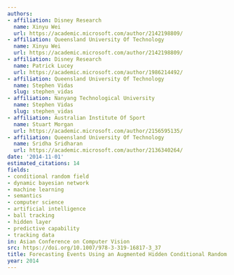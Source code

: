 ```yaml
---
authors:
- affiliation: Disney Research
  name: Xinyu Wei
  url: https://academic.microsoft.com/author/2142198809/
- affiliation: Queensland University Of Technology
  name: Xinyu Wei
  url: https://academic.microsoft.com/author/2142198809/
- affiliation: Disney Research
  name: Patrick Lucey
  url: https://academic.microsoft.com/author/1986214492/
- affiliation: Queensland University Of Technology
  name: Stephen Vidas
  slug: stephen_vidas
- affiliation: Nanyang Technological University
  name: Stephen Vidas
  slug: stephen_vidas
- affiliation: Australian Institute Of Sport
  name: Stuart Morgan
  url: https://academic.microsoft.com/author/2156595135/
- affiliation: Queensland University Of Technology
  name: Sridha Sridharan
  url: https://academic.microsoft.com/author/2136340264/
date: '2014-11-01'
estimated_citations: 14
fields:
- conditional random field
- dynamic bayesian network
- machine learning
- semantics
- computer science
- artificial intelligence
- ball tracking
- hidden layer
- predictive capability
- tracking data
in: Asian Conference on Computer Vision
src: https://doi.org/10.1007/978-3-319-16817-3_37
title: Forecasting Events Using an Augmented Hidden Conditional Random Field
year: 2014
---
```

